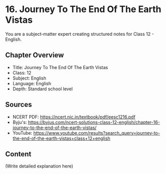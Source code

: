 # 16. Journey To The End Of The Earth Vistas

You are a subject-matter expert creating structured notes for Class 12 - English.

## Chapter Overview
- Title: Journey To The End Of The Earth Vistas
- Class: 12
- Subject: English
- Language: English
- Depth: Standard school level

## Sources
- NCERT PDF: https://ncert.nic.in/textbook/pdf/eesc1216.pdf
- Byju's: https://byjus.com/ncert-solutions-class-12-english/chapter-16-journey-to-the-end-of-the-earth-vistas/
- YouTube: https://www.youtube.com/results?search_query=journey-to-the-end-of-the-earth-vistas+class+12+english

## Content
(Write detailed explanation here)
